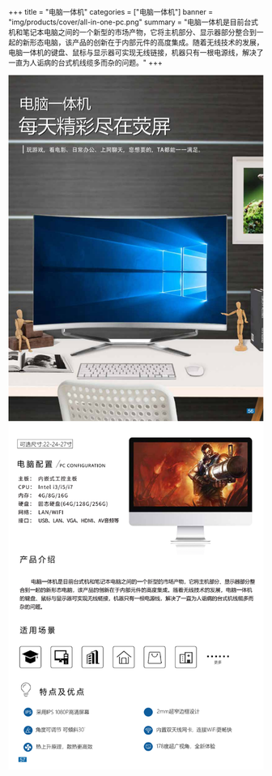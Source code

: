 +++
title = "电脑一体机"
categories = ["电脑一体机"]
banner = "img/products/cover/all-in-one-pc.png"
summary = "电脑一体机是目前台式机和笔记本电脑之间的一个新型的市场产物，它将主机部分、显示器部分整合到一起的新形态电脑，该产品的创新在于内部元件的高度集成。随着无线技术的发展，电脑一体机的键盘、鼠标与显示器可实现无线链接，机器只有一根电源线，解决了一直为人诟病的台式机线缆多而杂的问题。"
+++

![alt](63.png)
![alt](64.png)
